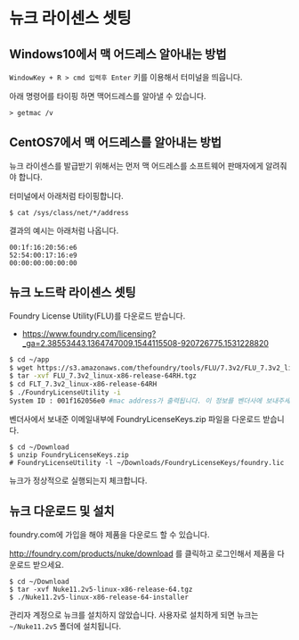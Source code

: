 # 뉴크 라이센스 셋팅

## Windows10에서 맥 어드레스 알아내는 방법
`WindowKey + R > cmd 입력후 Enter` 키를 이용해서 터미널을 띄웁니다.

아래 명령어를 타이핑 하면 맥어드레스를 알아낼 수 있습니다.
```
> getmac /v
```

## CentOS7에서 맥 어드레스를 알아내는 방법
뉴크 라이센스를 발급받기 위해서는 먼저 맥 어드레스를 소프트웨어 판매자에게 알려줘야 합니다.

터미널에서 아래처럼 타이핑합니다.
```
$ cat /sys/class/net/*/address
```

결과의 예시는 아래처럼 나옵니다.

```
00:1f:16:20:56:e6
52:54:00:17:16:e9
00:00:00:00:00:00
```

## 뉴크 노드락 라이센스 셋팅
Foundry License Utility(FLU)를 다운로드 받습니다.
- https://www.foundry.com/licensing?_ga=2.38553443.1364747009.1544115508-920726775.1531228820

```bash
$ cd ~/app
$ wget https://s3.amazonaws.com/thefoundry/tools/FLU/7.3v2/FLU_7.3v2_linux-x86-release-64RH.tgz
$ tar -xvf FLU_7.3v2_linux-x86-release-64RH.tgz
$ cd FLT_7.3v2_linux-x86-release-64RH
$ ./FoundryLicenseUtility -i
System ID : 001f162056e0 #mac address가 출력됩니다. 이 정보를 벤더사에 보내주세요.
```

벤더사에서 보내준 이메일내부에 FoundryLicenseKeys.zip 파일을 다운로드 받습니다.
```
$ cd ~/Download
$ unzip FoundryLicenseKeys.zip
# FoundryLicenseUtility -l ~/Downloads/FoundryLicenseKeys/foundry.lic
```

뉴크가 정상적으로 실행되는지 체크합니다.

## 뉴크 다운로드 및 설치
foundry.com에 가입을 해야 제품을 다운로드 할 수 있습니다.

http://foundry.com/products/nuke/download 를 클릭하고 로그인해서 제품을 다운로드 받으세요.

```
$ cd ~/Download
$ tar -xvf Nuke11.2v5-linux-x86-release-64.tgz
$ ./Nuke11.2v5-linux-x86-release-64-installer
```
관리자 계정으로 뉴크를 설치하지 않았습니다. 사용자로 설치하게 되면 뉴크는 `~/Nuke11.2v5` 폴더에 설치됩니다.
